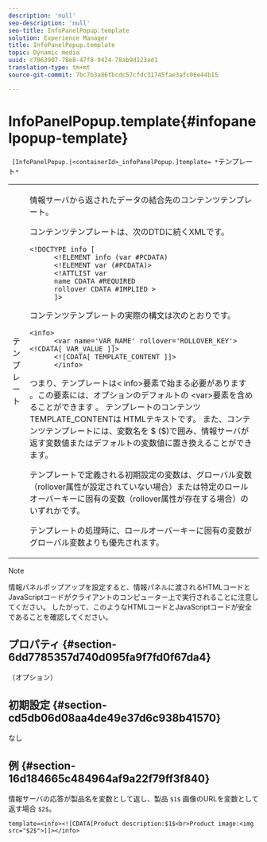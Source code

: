 ```yaml
---
description: 'null'
seo-description: 'null'
seo-title: InfoPanelPopup.template
solution: Experience Manager
title: InfoPanelPopup.template
topic: Dynamic media
uuid: c7063907-78e8-47f8-9424-78ab9d123ad1
translation-type: tm+mt
source-git-commit: 7bc7b3a86fbcdc57cfdc31745fae3afc06e44b15

---
```



# InfoPanelPopup.template{#infopanelpopup-template}

` [InfoPanelPopup.|<containerId>_infoPanelPopup.]template= *`テンプレート`*`

<table id="table_A6B1B446A7AE4A4A8B552C07EC88E518"> 
 <tbody> 
  <tr> 
   <td> <p> <span class="codeph"><span class="varname"> テンプレート</span></span> </p> </td> 
   <td> <p>情報サーバから返されたデータの結合先のコンテンツテンプレート。 </p> <p>コンテンツテンプレートは、次のDTDに続くXMLです。 </p> <p> <code>&lt;!DOCTYPE&nbsp;info&nbsp;[
      &lt;!ELEMENT&nbsp;info&nbsp;(var&nbsp;#PCDATA)
      &lt;!ELEMENT&nbsp;var&nbsp;(#PCDATA)&gt;
      &lt;!ATTLIST&nbsp;var&nbsp;
      name&nbsp;CDATA&nbsp;#REQUIRED
      rollover&nbsp;CDATA&nbsp;#IMPLIED&nbsp;&gt;
      ]&gt;</code> </p> <p>コンテンツテンプレートの実際の構文は次のとおりです。 </p> <p> <code>&lt;info&gt;
      &lt;var&nbsp;name='VAR_NAME'&nbsp;rollover='ROLLOVER_KEY'&gt;&lt;!CDATA[&nbsp;VAR_VALUE&nbsp;]]&gt;
      &lt;![CDATA[&nbsp;TEMPLATE_CONTENT&nbsp;]]&gt;
      &lt;/info&gt;</code> </p> <p>つまり、テンプレートは&lt; <span class="codeph"> info&gt;要素で始まる必要があります</span> 。この要素には、オプションのデフォルトの <span class="codeph"> &lt;var&gt;要素を含めることができます</span> 。 テンプレートのコンテンツ <span class="codeph"> TEMPLATE_CONTENTは</span> HTMLテキストです。 また、コンテンツテンプレートには、変数名を <span class="codeph"> $</span> ($)で囲み、情報サーバが返す変数値またはデフォルトの変数値に置き換えることができます。 </p> <p>テンプレートで定義される初期設定の変数は、グローバル変数（rollover属性が設定されていない場合）または特定のロールオーバーキーに固有の変数（rollover属性が存在する場合）のいずれかです。 </p> <p>テンプレートの処理時に、ロールオーバーキーに固有の変数がグローバル変数よりも優先されます。 </p> </td> 
  </tr> 
 </tbody> 
</table>

>[!NOTE]
>
>情報パネルポップアップを設定すると、情報パネルに渡されるHTMLコードとJavaScriptコードがクライアントのコンピューター上で実行されることに注意してください。 したがって、このようなHTMLコードとJavaScriptコードが安全であることを確認してください。

## プロパティ {#section-6dd7785357d740d095fa9f7fd0f67da4}

（オプション）

## 初期設定 {#section-cd5db06d08aa4de49e37d6c938b41570}

なし

## 例 {#section-16d184665c484964af9a22f79ff3f840}

情報サーバの応答が製品名を変数として返し、製品 `$1$` 画像のURLを変数として返す場合 `$2$`。

`template=<info><![CDATA[Product description:$1$<br>Product image:<img src="$2$">]]></info>`
